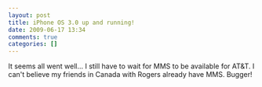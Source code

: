 ```yaml
---
layout: post
title: iPhone OS 3.0 up and running!
date: 2009-06-17 13:34
comments: true
categories: []
---
```

It seems all went well... I still have to wait for MMS to be available for AT&amp;T. I can't believe my friends in Canada with Rogers already have MMS. Bugger!
